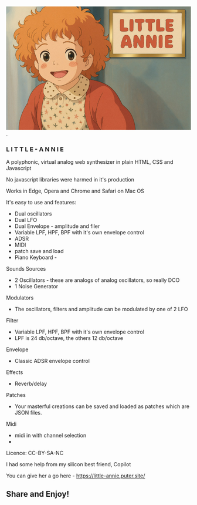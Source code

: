 
![Example Image](little-annie.jpg).

### L I T T L E -  A N N I E

A polyphonic, virtual analog web synthesizer in plain HTML, CSS and Javascript

No javascript libraries were harmed in it's production

Works in Edge, Opera and Chrome and Safari on Mac OS

It's easy to use and features: 
- Dual oscillators 
- Dual LFO
- Dual Envelope - amplitude and filer 
- Variable LPF, HPF, BPF with it's own envelope control
- ADSR
- MIDI
- patch save and load 
- Piano Keyboard - 


Sounds Sources

- 2 Oscillators - these are analogs of analog oscillators, so really DCO
- 1 Noise Generator

Modulators

- The oscillators, filters and amplitude can be modulated by one of 2 LFO

Filter

- Variable LPF, HPF, BPF with it's own envelope control
- LPF is 24 db/octave, the others 12 db/octave

Envelope

- Classic ADSR envelope control

Effects
- Reverb/delay

Patches
- Your masterful creations can be saved and loaded as patches which are JSON files.

Midi
- midi in with channel selection
- 
Licence: CC-BY-SA-NC

I had some help from my silicon best friend, Copilot

You can give her a go here - https://little-annie.puter.site/

## Share and Enjoy!

